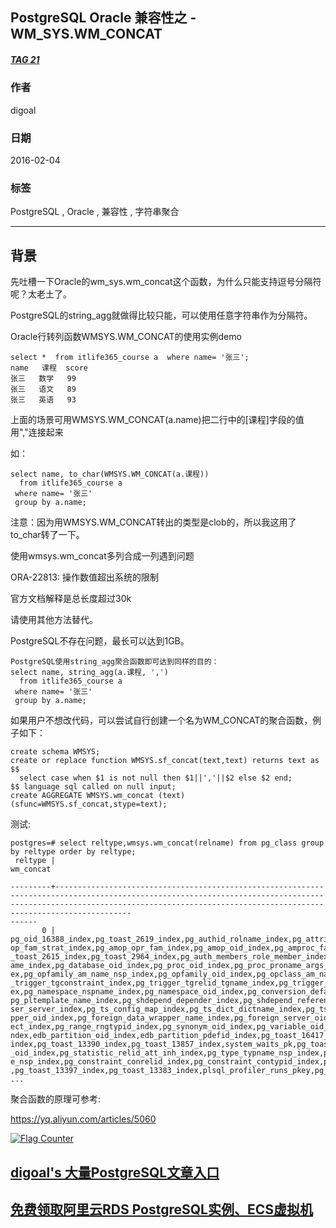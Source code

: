 ## PostgreSQL Oracle 兼容性之 - WM_SYS.WM_CONCAT  
##### [TAG 21](../class/21.md)
                                   
### 作者                                   
digoal                                    
                                      
### 日期                                    
2016-02-04                                                               
                                    
### 标签                                                                                                                                                    
PostgreSQL , Oracle , 兼容性 , 字符串聚合    
                                  
----                                    
                                  
## 背景                            
先吐槽一下Oracle的wm_sys.wm_concat这个函数，为什么只能支持逗号分隔符呢？太老土了。  
  
PostgreSQL的string_agg就做得比较只能，可以使用任意字符串作为分隔符。  
  
Oracle行转列函数WMSYS.WM_CONCAT的使用实例demo  
  
```  
select *  from itlife365_course a  where name= '张三';  
name   课程  score  
张三   数学   99  
张三   语文   89  
张三   英语   93  
```  
  
上面的场景可用WMSYS.WM_CONCAT(a.name)把二行中的[课程]字段的值用","连接起来  
  
如：  
  
```  
select name, to_char(WMSYS.WM_CONCAT(a.课程))  
  from itlife365_course a  
 where name= '张三'  
 group by a.name;  
```  
  
注意：因为用WMSYS.WM_CONCAT转出的类型是clob的，所以我这用了to_char转了一下。  
  
使用wmsys.wm_concat多列合成一列遇到问题  
  
ORA-22813: 操作数值超出系统的限制  
  
官方文档解释是总长度超过30k  
  
请使用其他方法替代。  
  
PostgreSQL不存在问题，最长可以达到1GB。  
  
```  
PostgreSQL使用string_agg聚合函数即可达到同样的目的：  
select name, string_agg(a.课程, ',')  
  from itlife365_course a  
 where name= '张三'  
 group by a.name;  
```  
  
如果用户不想改代码，可以尝试自行创建一个名为WM_CONCAT的聚合函数，例子如下：  
  
```  
create schema WMSYS;  
create or replace function WMSYS.sf_concat(text,text) returns text as $$  
  select case when $1 is not null then $1||','||$2 else $2 end;  
$$ language sql called on null input;  
create AGGREGATE WMSYS.wm_concat (text) (sfunc=WMSYS.sf_concat,stype=text);  
```  
  
测试:  
  
```  
postgres=# select reltype,wmsys.wm_concat(relname) from pg_class group by reltype order by reltype;  
 reltype |                                                                                                                                                                                                                                                                                                                                                                                             wm_concat                                                               
                                                                                     
---------+-----------------------------------------------------------------------------------------------------------------------------------------------------------------------------------------------------------------------------------  
------  
       0 | pg_oid_16388_index,pg_toast_2619_index,pg_authid_rolname_index,pg_attribute_relid_attnam_index,pg_attribute_relid_attnum_index,pg_toast_1255_index,ha_health_check_pkey,pg_toast_2606_index,pg_am_name_index,pg_am_oid_index,pg_am  
op_fam_strat_index,pg_amop_opr_fam_index,pg_amop_oid_index,pg_amproc_fam_proc_index,pg_amproc_oid_index,pg_aggregate_fnoid_index,pg_toast_2618_index,pg_toast_2620_index,pg_toast_2609_index,pg_cast_oid_index,pg_cast_source_target_index,pg  
_toast_2615_index,pg_toast_2964_index,pg_auth_members_role_member_index,pg_auth_members_member_role_index,pg_toast_2396_index,pg_toast_3596_index,pg_collation_oid_index,pg_collation_name_enc_nsp_index,pg_toast_2893_index,pg_database_datn  
ame_index,pg_database_oid_index,pg_proc_oid_index,pg_proc_proname_args_nsp_index,pg_inherits_parent_index,pg_inherits_relid_seqno_index,pg_index_indrelid_index,pg_index_indexrelid_index,pg_operator_oid_index,pg_operator_oprname_l_r_n_ind  
ex,pg_opfamily_am_name_nsp_index,pg_opfamily_oid_index,pg_opclass_am_name_nsp_index,pg_opclass_oid_index,pg_language_name_index,pg_language_oid_index,pg_largeobject_metadata_oid_index,pg_rewrite_oid_index,pg_rewrite_rel_rulename_index,pg  
_trigger_tgconstraint_index,pg_trigger_tgrelid_tgname_index,pg_trigger_oid_index,pg_event_trigger_evtname_index,pg_event_trigger_oid_index,pg_description_o_c_o_index,pg_enum_oid_index,pg_enum_typid_label_index,pg_enum_typid_sortorder_ind  
ex,pg_namespace_nspname_index,pg_namespace_oid_index,pg_conversion_default_index,pg_conversion_name_nsp_index,pg_conversion_oid_index,pg_depend_depender_index,pg_depend_reference_index,pg_tablespace_oid_index,pg_tablespace_spcname_index,  
pg_pltemplate_name_index,pg_shdepend_depender_index,pg_shdepend_reference_index,pg_shdescription_o_c_index,pg_ts_config_cfgname_index,pg_ts_config_oid_index,pg_oid_16417_index,pg_type_oid_index,pg_user_mapping_oid_index,pg_user_mapping_u  
ser_server_index,pg_ts_config_map_index,pg_ts_dict_dictname_index,pg_ts_parser_prsname_index,pg_ts_parser_oid_index,pg_ts_template_tmplname_index,pg_ts_template_oid_index,pg_extension_oid_index,pg_extension_name_index,pg_foreign_data_wra  
pper_oid_index,pg_foreign_data_wrapper_name_index,pg_foreign_server_oid_index,pg_foreign_server_name_index,pg_foreign_table_relid_index,pg_default_acl_role_nsp_obj_index,pg_default_acl_oid_index,pg_seclabel_object_index,pg_shseclabel_obj  
ect_index,pg_range_rngtypid_index,pg_synonym_oid_index,pg_variable_oid_index,pg_variable_varname_pkg_index,edb_dir_oid_index,edb_dir_name_index,edb_policy_oid_index,edb_policy_object_name_index,edb_partdef_oid_index,edb_partdef_pdefrel_i  
ndex,edb_partition_oid_index,edb_partition_pdefid_index,pg_toast_16417_index,pg_oid_16431_index,pg_toast_16431_index,pg_toast_12506_index,pg_toast_12511_index,pg_toast_12516_index,pg_toast_12521_index,pg_toast_12526_index,pg_toast_12531_  
index,pg_toast_13390_index,pg_toast_13857_index,system_waits_pk,pg_toast_13864_index,session_waits_pk,pg_toast_13871_index,session_waits_hist_pk,edb$stat_idx_pk,edb$stat_tab_pk,edb$stat_db_pk,edb$statio_idx_pk,edb$statio_tab_pk,pg_authid  
_oid_index,pg_statistic_relid_att_inh_index,pg_type_typname_nsp_index,pg_largeobject_loid_pn_index,pg_class_oid_index,pg_class_relname_nsp_index,pg_toast_2604_index,pg_attrdef_adrelid_adnum_index,pg_attrdef_oid_index,pg_constraint_connam  
e_nsp_index,pg_constraint_conrelid_index,pg_constraint_contypid_index,pg_constraint_oid_index,pg_db_role_setting_databaseid_rol_index,pg_ts_dict_oid_index,pg_synonym_synname_nspoid_index,pg_toast_12501_index,edb_partition_partrelid_index  
,pg_toast_13397_index,pg_toast_13383_index,plsql_profiler_runs_pkey,pg_toast_13850_index,snap_pk  
...  
```  
  
聚合函数的原理可参考:  
  
https://yq.aliyun.com/articles/5060  
      
                                                                                                
                                                     
  
<a rel="nofollow" href="http://info.flagcounter.com/h9V1"  ><img src="http://s03.flagcounter.com/count/h9V1/bg_FFFFFF/txt_000000/border_CCCCCC/columns_2/maxflags_12/viewers_0/labels_0/pageviews_0/flags_0/"  alt="Flag Counter"  border="0"  ></a>  
  
  
  
  
  
  
## [digoal's 大量PostgreSQL文章入口](https://github.com/digoal/blog/blob/master/README.md "22709685feb7cab07d30f30387f0a9ae")
  
  
## [免费领取阿里云RDS PostgreSQL实例、ECS虚拟机](https://free.aliyun.com/ "57258f76c37864c6e6d23383d05714ea")
  
